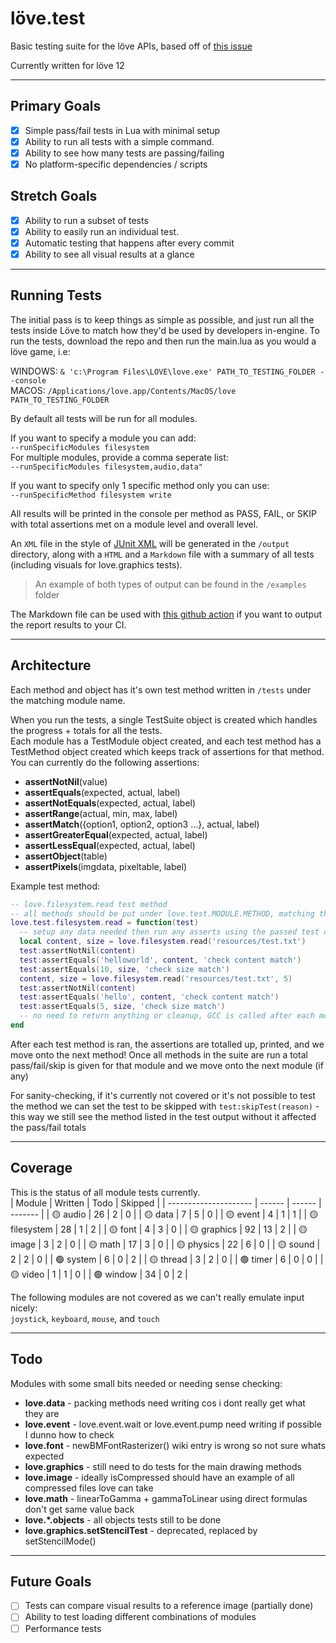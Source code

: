 # löve.test
Basic testing suite for the löve APIs, based off of [this issue](https://github.com/love2d/love/issues/1745)

Currently written for löve 12

---

## Primary Goals
- [x] Simple pass/fail tests in Lua with minimal setup 
- [x] Ability to run all tests with a simple command.
- [x] Ability to see how many tests are passing/failing
- [x] No platform-specific dependencies / scripts

## Stretch Goals
- [x] Ability to run a subset of tests
- [x] Ability to easily run an individual test.
- [x] Automatic testing that happens after every commit
- [x] Ability to see all visual results at a glance

---

## Running Tests
The initial pass is to keep things as simple as possible, and just run all the tests inside Löve to match how they'd be used by developers in-engine.
To run the tests, download the repo and then run the main.lua as you would a löve game, i.e:

WINDOWS: `& 'c:\Program Files\LOVE\love.exe' PATH_TO_TESTING_FOLDER --console`  
MACOS: `/Applications/love.app/Contents/MacOS/love PATH_TO_TESTING_FOLDER`

By default all tests will be run for all modules.  

If you want to specify a module you can add:  
`--runSpecificModules filesystem`  
For multiple modules, provide a comma seperate list:  
`--runSpecificModules filesystem,audio,data"`

If you want to specify only 1 specific method only you can use:  
`--runSpecificMethod filesystem write`

All results will be printed in the console per method as PASS, FAIL, or SKIP with total assertions met on a module level and overall level.  

An `XML` file in the style of [JUnit XML](https://www.ibm.com/docs/en/developer-for-zos/14.1?topic=formats-junit-xml-format) will be generated in the `/output` directory, along with a `HTML` and a `Markdown` file with a summary of all tests (including visuals for love.graphics tests).  
> An example of both types of output can be found in the `/examples` folder  

The Markdown file can be used with [this github action](https://github.com/ellraiser/love-test-report) if you want to output the report results to your CI.

---

## Architecture
Each method and object has it's own test method written in `/tests` under the matching module name.

When you run the tests, a single TestSuite object is created which handles the progress + totals for all the tests.  
Each module has a TestModule object created, and each test method has a TestMethod object created which keeps track of assertions for that method. You can currently do the following assertions:
- **assertNotNil**(value)
- **assertEquals**(expected, actual, label)
- **assertNotEquals**(expected, actual, label)
- **assertRange**(actual, min, max, label)
- **assertMatch**({option1, option2, option3 ...}, actual, label) 
- **assertGreaterEqual**(expected, actual, label)
- **assertLessEqual**(expected, actual, label)
- **assertObject**(table)
- **assertPixels**(imgdata, pixeltable, label)

Example test method:
```lua
-- love.filesystem.read test method
-- all methods should be put under love.test.MODULE.METHOD, matching the API
love.test.filesystem.read = function(test)
  -- setup any data needed then run any asserts using the passed test object
  local content, size = love.filesystem.read('resources/test.txt')
  test:assertNotNil(content)
  test:assertEquals('helloworld', content, 'check content match')
  test:assertEquals(10, size, 'check size match')
  content, size = love.filesystem.read('resources/test.txt', 5)
  test:assertNotNil(content)
  test:assertEquals('hello', content, 'check content match')
  test:assertEquals(5, size, 'check size match')
  -- no need to return anything or cleanup, GCC is called after each method
end
```

After each test method is ran, the assertions are totalled up, printed, and we move onto the next method! Once all methods in the suite are run a total pass/fail/skip is given for that module and we move onto the next module (if any)

For sanity-checking, if it's currently not covered or it's not possible to test the method we can set the test to be skipped with `test:skipTest(reason)` - this way we still see the method listed in the test output without it affected the pass/fail totals

---

## Coverage
This is the status of all module tests currently.  
| Module                | Written | Todo | Skipped |
| --------------------- | ------ | ------ | ------- |
| 🟡 audio | 26 | 2 | 0 |
| 🟡 data | 7 | 5 | 0 |
| 🟡 event | 4 | 1 | 1 |
| 🟡 filesystem | 28 | 1 | 2 |
| 🟡 font | 4 | 3 | 0 |
| 🟡 graphics | 92 | 13 | 2 |
| 🟡 image | 3 | 2 | 0 |
| 🟡 math | 17 | 3 | 0 |
| 🟡 physics | 22 | 6 | 0 |
| 🟡 sound | 2 | 2 | 0 |
| 🟢 system | 6 | 0 | 2 |
| 🟡 thread | 3 | 2 | 0 |
| 🟢 timer | 6 | 0 | 0 |
| 🟡 video | 1 | 1 | 0 |
| 🟢 window | 34 | 0 | 2 |

The following modules are not covered as we can't really emulate input nicely:  
`joystick`, `keyboard`, `mouse`, and `touch`

---

## Todo 
Modules with some small bits needed or needing sense checking:
- **love.data** - packing methods need writing cos i dont really get what they are
- **love.event** - love.event.wait or love.event.pump need writing if possible I dunno how to check
- **love.font** - newBMFontRasterizer() wiki entry is wrong so not sure whats expected
- **love.graphics** - still need to do tests for the main drawing methods
- **love.image** - ideally isCompressed should have an example of all compressed files love can take
- **love.math** - linearToGamma + gammaToLinear using direct formulas don't get same value back
- **love.*.objects** - all objects tests still to be done
- **love.graphics.setStencilTest** - deprecated, replaced by setStencilMode()

---

## Future Goals
- [ ] Tests can compare visual results to a reference image (partially done)
- [ ] Ability to test loading different combinations of modules
- [ ] Performance tests
